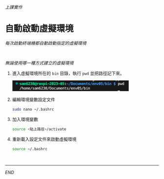 _上課實作_

# 自動啟動虛擬環境

_每次啟動終端機都自動啟動指定的虛擬環境_

<br>

_無論使用哪一種方式建立的虛擬環境_


1. 進入虛擬環境所在的 `bin` 目錄，執行 `pwd` 並把路徑記下來。

    ![](images/img_01.png)

2. 編輯環境變數設定文件

    ```bash
    sudo nano ~/.bashrc
    ```

3. 加入環境變數

    ```bash
    source <貼上路徑>/activate
    ```


4. 重新載入設定文件來啟動虛擬環境

    ```bash
    source ~/.bashrc
    ```

<br>

---

_END_